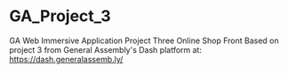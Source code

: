 # GA_Project_3
GA Web Immersive Application Project Three Online Shop Front
Based on project 3 from General Assembly's Dash platform at: https://dash.generalassemb.ly/

